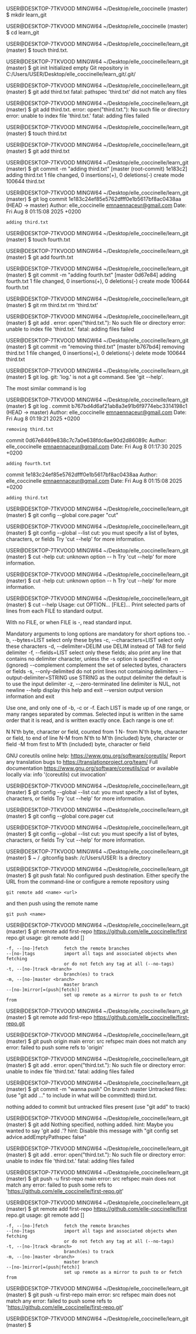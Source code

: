 
USER@DESKTOP-7TKVOOD MINGW64 ~/Desktop/elle_coccinelle (master)
$ mkdir learn_git

USER@DESKTOP-7TKVOOD MINGW64 ~/Desktop/elle_coccinelle (master)
$ cd learn_git

USER@DESKTOP-7TKVOOD MINGW64 ~/Desktop/elle_coccinelle/learn_git (master)
$ touch third.txt.

USER@DESKTOP-7TKVOOD MINGW64 ~/Desktop/elle_coccinelle/learn_git (master)
$ git init
Initialized empty Git repository in C:/Users/USER/Desktop/elle_coccinelle/learn_git/.git/

USER@DESKTOP-7TKVOOD MINGW64 ~/Desktop/elle_coccinelle/learn_git (master)
$ git add third.txt
fatal: pathspec 'third.txt' did not match any files

USER@DESKTOP-7TKVOOD MINGW64 ~/Desktop/elle_coccinelle/learn_git (master)
$ git add third.txt.
error: open("third.txt."): No such file or directory
error: unable to index file 'third.txt.'
fatal: adding files failed

USER@DESKTOP-7TKVOOD MINGW64 ~/Desktop/elle_coccinelle/learn_git (master)
$ touch third.txt

USER@DESKTOP-7TKVOOD MINGW64 ~/Desktop/elle_coccinelle/learn_git (master)
$ git add third.txt

USER@DESKTOP-7TKVOOD MINGW64 ~/Desktop/elle_coccinelle/learn_git (master)
$ git commit -m "adding third.txt"
[master (root-commit) 1e183c2] adding third.txt
 1 file changed, 0 insertions(+), 0 deletions(-)
 create mode 100644 third.txt

USER@DESKTOP-7TKVOOD MINGW64 ~/Desktop/elle_coccinelle/learn_git (master)
$ git log
commit 1e183c24ef85e5762dfff0e1b5617bf8ac0438aa (HEAD -> master)
Author: elle_coccinelle <emnaennaceur@gmail.com>
Date:   Fri Aug 8 01:15:08 2025 +0200

    adding third.txt

USER@DESKTOP-7TKVOOD MINGW64 ~/Desktop/elle_coccinelle/learn_git (master)
$ touch fourth.txt

USER@DESKTOP-7TKVOOD MINGW64 ~/Desktop/elle_coccinelle/learn_git (master)
$ git add fourth.txt

USER@DESKTOP-7TKVOOD MINGW64 ~/Desktop/elle_coccinelle/learn_git (master)
$ git commit -m "adding fourth.txt"
[master 0d67e84] adding fourth.txt
 1 file changed, 0 insertions(+), 0 deletions(-)
 create mode 100644 fourth.txt

USER@DESKTOP-7TKVOOD MINGW64 ~/Desktop/elle_coccinelle/learn_git (master)
$ git rm third.txt
rm 'third.txt'

USER@DESKTOP-7TKVOOD MINGW64 ~/Desktop/elle_coccinelle/learn_git (master)
$ git add .
error: open("third.txt."): No such file or directory
error: unable to index file 'third.txt.'
fatal: adding files failed

USER@DESKTOP-7TKVOOD MINGW64 ~/Desktop/elle_coccinelle/learn_git (master)
$ git commit -m "removing third.txt"
[master b767bd4] removing third.txt
 1 file changed, 0 insertions(+), 0 deletions(-)
 delete mode 100644 third.txt

USER@DESKTOP-7TKVOOD MINGW64 ~/Desktop/elle_coccinelle/learn_git (master)
$ git log.
git: 'log.' is not a git command. See 'git --help'.

The most similar command is
        log

USER@DESKTOP-7TKVOOD MINGW64 ~/Desktop/elle_coccinelle/learn_git (master)
$ git log .
commit b767bd4d6af21ab8a3e91b6f9774ebc3314198c1 (HEAD -> master)
Author: elle_coccinelle <emnaennaceur@gmail.com>
Date:   Fri Aug 8 01:19:21 2025 +0200

    removing third.txt

commit 0d67e8469e838c7c7a0e638fdc6ae90d2d86089c
Author: elle_coccinelle <emnaennaceur@gmail.com>
Date:   Fri Aug 8 01:17:30 2025 +0200

    adding fourth.txt

commit 1e183c24ef85e5762dfff0e1b5617bf8ac0438aa
Author: elle_coccinelle <emnaennaceur@gmail.com>
Date:   Fri Aug 8 01:15:08 2025 +0200

    adding third.txt

USER@DESKTOP-7TKVOOD MINGW64 ~/Desktop/elle_coccinelle/learn_git (master)
$ git config --global core.pager "cut"

USER@DESKTOP-7TKVOOD MINGW64 ~/Desktop/elle_coccinelle/learn_git (master)
$ git config --global --list
cut: you must specify a list of bytes, characters, or fields
Try 'cut --help' for more information.

USER@DESKTOP-7TKVOOD MINGW64 ~/Desktop/elle_coccinelle/learn_git (master)
$ cut -help
cut: unknown option -- h
Try 'cut --help' for more information.

USER@DESKTOP-7TKVOOD MINGW64 ~/Desktop/elle_coccinelle/learn_git (master)
$ cut -help
cut: unknown option -- h
Try 'cut --help' for more information.

USER@DESKTOP-7TKVOOD MINGW64 ~/Desktop/elle_coccinelle/learn_git (master)
$ cut --help
Usage: cut OPTION... [FILE]...
Print selected parts of lines from each FILE to standard output.

With no FILE, or when FILE is -, read standard input.

Mandatory arguments to long options are mandatory for short options too.
  -b, --bytes=LIST        select only these bytes
  -c, --characters=LIST   select only these characters
  -d, --delimiter=DELIM   use DELIM instead of TAB for field delimiter
  -f, --fields=LIST       select only these fields;  also print any line
                            that contains no delimiter character, unless
                            the -s option is specified
  -n                      (ignored)
      --complement        complement the set of selected bytes, characters
                            or fields
  -s, --only-delimited    do not print lines not containing delimiters
      --output-delimiter=STRING  use STRING as the output delimiter
                            the default is to use the input delimiter
  -z, --zero-terminated    line delimiter is NUL, not newline
      --help     display this help and exit
      --version  output version information and exit

Use one, and only one of -b, -c or -f.  Each LIST is made up of one
range, or many ranges separated by commas.  Selected input is written
in the same order that it is read, and is written exactly once.
Each range is one of:

  N     N'th byte, character or field, counted from 1
  N-    from N'th byte, character or field, to end of line
  N-M   from N'th to M'th (included) byte, character or field
  -M    from first to M'th (included) byte, character or field

GNU coreutils online help: <https://www.gnu.org/software/coreutils/>
Report any translation bugs to <https://translationproject.org/team/>
Full documentation <https://www.gnu.org/software/coreutils/cut>
or available locally via: info '(coreutils) cut invocation'

USER@DESKTOP-7TKVOOD MINGW64 ~/Desktop/elle_coccinelle/learn_git (master)
$ git config --global --list
cut: you must specify a list of bytes, characters, or fields
Try 'cut --help' for more information.

USER@DESKTOP-7TKVOOD MINGW64 ~/Desktop/elle_coccinelle/learn_git (master)
$ git config --global core.pager cut

USER@DESKTOP-7TKVOOD MINGW64 ~/Desktop/elle_coccinelle/learn_git (master)
$ git config --global --list
cut: you must specify a list of bytes, characters, or fields
Try 'cut --help' for more information.

USER@DESKTOP-7TKVOOD MINGW64 ~/Desktop/elle_coccinelle/learn_git (master)
$ ~ / .gitconfig
bash: /c/Users/USER: Is a directory

USER@DESKTOP-7TKVOOD MINGW64 ~/Desktop/elle_coccinelle/learn_git (master)
$ git push
fatal: No configured push destination.
Either specify the URL from the command-line or configure a remote repository using

    git remote add <name> <url>

and then push using the remote name

    git push <name>


USER@DESKTOP-7TKVOOD MINGW64 ~/Desktop/elle_coccinelle/learn_git (master)
$ git remote add first-repo https://github.com/elle_coccinelle/first repo.git
usage: git remote add [<options>] <name> <url>

    -f, --[no-]fetch      fetch the remote branches
    --[no-]tags           import all tags and associated objects when fetching
                          or do not fetch any tag at all (--no-tags)
    -t, --[no-]track <branch>
                          branch(es) to track
    -m, --[no-]master <branch>
                          master branch
    --[no-]mirror[=(push|fetch)]
                          set up remote as a mirror to push to or fetch from


USER@DESKTOP-7TKVOOD MINGW64 ~/Desktop/elle_coccinelle/learn_git (master)
$ git remote add first-repo https://github.com/elle_coccinelle/first-repo.git

USER@DESKTOP-7TKVOOD MINGW64 ~/Desktop/elle_coccinelle/learn_git (master)
$ git push origin main
error: src refspec main does not match any
error: failed to push some refs to 'origin'

USER@DESKTOP-7TKVOOD MINGW64 ~/Desktop/elle_coccinelle/learn_git (master)
$ git add .
error: open("third.txt."): No such file or directory
error: unable to index file 'third.txt.'
fatal: adding files failed

USER@DESKTOP-7TKVOOD MINGW64 ~/Desktop/elle_coccinelle/learn_git (master)
$ git commit -m "wanna push"
On branch master
Untracked files:
  (use "git add <file>..." to include in what will be committed)
        third.txt.

nothing added to commit but untracked files present (use "git add" to track)

USER@DESKTOP-7TKVOOD MINGW64 ~/Desktop/elle_coccinelle/learn_git (master)
$ git add
Nothing specified, nothing added.
hint: Maybe you wanted to say 'git add .'?
hint: Disable this message with "git config set advice.addEmptyPathspec false"

USER@DESKTOP-7TKVOOD MINGW64 ~/Desktop/elle_coccinelle/learn_git (master)
$ git add .
error: open("third.txt."): No such file or directory
error: unable to index file 'third.txt.'
fatal: adding files failed

USER@DESKTOP-7TKVOOD MINGW64 ~/Desktop/elle_coccinelle/learn_git (master)
$ git push -u first-repo main
error: src refspec main does not match any
error: failed to push some refs to 'https://github.com/elle_coccinelle/first-repo.git'

USER@DESKTOP-7TKVOOD MINGW64 ~/Desktop/elle_coccinelle/learn_git (master)
$ git remote add first-repo https://github.com/elle-coccinelle/first repo.git
usage: git remote add [<options>] <name> <url>

    -f, --[no-]fetch      fetch the remote branches
    --[no-]tags           import all tags and associated objects when fetching
                          or do not fetch any tag at all (--no-tags)
    -t, --[no-]track <branch>
                          branch(es) to track
    -m, --[no-]master <branch>
                          master branch
    --[no-]mirror[=(push|fetch)]
                          set up remote as a mirror to push to or fetch from


USER@DESKTOP-7TKVOOD MINGW64 ~/Desktop/elle_coccinelle/learn_git (master)
$ git push -u first-repo main
error: src refspec main does not match any
error: failed to push some refs to 'https://github.com/elle_coccinelle/first-repo.git'

USER@DESKTOP-7TKVOOD MINGW64 ~/Desktop/elle_coccinelle/learn_git (master)
$
